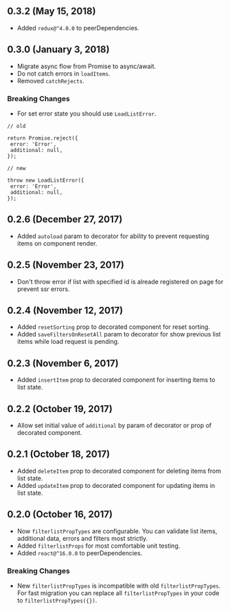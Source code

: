 ## 0.3.2 (May 15, 2018)

 * Added `redux@^4.0.0` to peerDependencies.

## 0.3.0 (January 3, 2018)

 * Migrate async flow from Promise to async/await.
 * Do not catch errors in `loadItems`.
 * Removed `catchRejects`.

 ### Breaking Changes
 * For set error state you should use `LoadListError`.

 ```
 // old

 return Promise.reject({
  error: 'Error',
  additional: null,
});

// new

throw new LoadListError({
  error: 'Error',
  additional: null,
});
 ```

## 0.2.6 (December 27, 2017)

 * Added `autoload` param to decorator for ability to prevent requesting items on component render.

## 0.2.5 (November 23, 2017)

 * Don't throw error if list with specified id is alreade registered on page for prevent ssr errors.

## 0.2.4 (November 12, 2017)

 * Added `resetSorting` prop to decorated component for reset sorting.
 * Added `saveFiltersOnResetAll` param to decorator for show previous list items while load request is pending.

## 0.2.3 (November 6, 2017)

 * Added `insertItem` prop to decorated component for inserting items to list state.

## 0.2.2 (October 19, 2017)

 * Allow set initial value of `additional` by param of decorator or prop of decorated component.

## 0.2.1 (October 18, 2017)

 * Added `deleteItem` prop to decorated component for deleting items from list state.
 * Added `updateItem` prop to decorated component for updating items in list state.

## 0.2.0 (October 16, 2017)

 * Now `filterlistPropTypes` are configurable. You can validate list items, additional data, errors and filters most strictly.
 * Added `filterlistProps` for most comfortable unit testing.
 * Added `react@^16.0.0` to peerDependencies.

### Breaking Changes
 * New `filterlistPropTypes` is incompatible with old `filterlistPropTypes`. For fast migration you can replace all `filterlistPropTypes` in your code to `filterlistPropTypes({})`.
